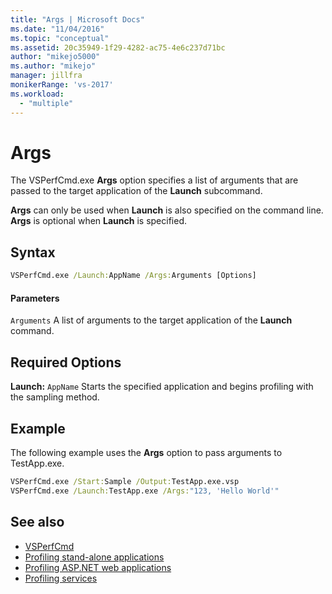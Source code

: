 ```yaml
---
title: "Args | Microsoft Docs"
ms.date: "11/04/2016"
ms.topic: "conceptual"
ms.assetid: 20c35949-1f29-4282-ac75-4e6c237d71bc
author: "mikejo5000"
ms.author: "mikejo"
manager: jillfra
monikerRange: 'vs-2017'
ms.workload:
  - "multiple"
---
```

# Args
The VSPerfCmd.exe **Args** option specifies a list of arguments that are passed to the target application of the **Launch** subcommand.

 **Args** can only be used when **Launch** is also specified on the command line. **Args** is optional when **Launch** is specified.

## Syntax

```cmd
VSPerfCmd.exe /Launch:AppName /Args:Arguments [Options]
```

#### Parameters
 `Arguments`
 A list of arguments to the target application of the **Launch** command.

## Required Options
 **Launch:** `AppName`
 Starts the specified application and begins profiling with the sampling method.

## Example
 The following example uses the **Args** option to pass arguments to TestApp.exe.

```cmd
VSPerfCmd.exe /Start:Sample /Output:TestApp.exe.vsp
VSPerfCmd.exe /Launch:TestApp.exe /Args:"123, 'Hello World'"
```

## See also
- [VSPerfCmd](../profiling/vsperfcmd.md)
- [Profiling stand-alone applications](../profiling/command-line-profiling-of-stand-alone-applications.md)
- [Profiling ASP.NET web applications](../profiling/command-line-profiling-of-aspnet-web-applications.md)
- [Profiling services](../profiling/command-line-profiling-of-services.md)
